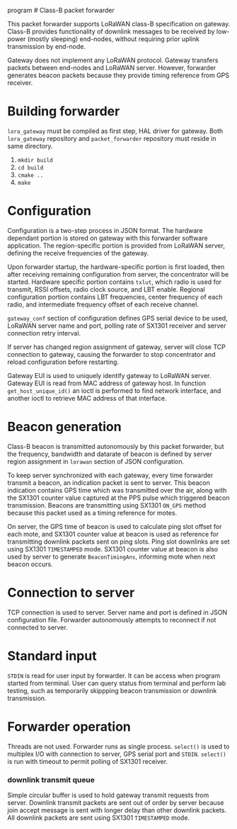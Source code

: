 program # Class-B packet forwarder

This packet forwarder supports LoRaWAN class-B specification on gateway.   Class-B provides functionality of downlink messages to be received by low-power (mostly sleeping) end-nodes, without requiring prior uplink transmission by end-node.

Gateway does not implement any LoRaWAN protocol.  Gateway transfers packets between end-nodes and LoRaWAN server.  However, forwarder generates beacon packets because they provide timing reference from GPS receiver.

# Building forwarder
`lora_gateway` must be compiled as first step, HAL driver for gateway.  Both `lora_gateway` repository and `packet_forwarder` repository must reside in same directory.
1. `mkdir build`
2. `cd build`
3. `cmake ..`
4. `make`

# Configuration
Configuration is a two-step process in JSON format.  The hardware dependant portion is stored on gateway with this forwarder software application.  The region-specific portion is provided from LoRaWAN server, defining the receive frequencies of the gateway.

Upon forwarder startup, the hardware-specific portion is first loaded, then after receiving remaining configuration from server, the concentrator will be started.  Hardware specific portion contains `txlut`, which radio is used for transmit, RSSI offsets, radio clock source, and LBT enable.  Regional configuration portion contains LBT frequencies, center frequency of each radio, and intermediate frequency offset of each receive channel. 

`gateway_conf` section of configuration defines GPS serial device to be used, LoRaWAN server name and port, polling rate of SX1301 receiver and server connection retry interval.

If server has changed region assignment of gateway, server will close TCP connection to gateway, causing the forwarder to stop concentrator and reload configuration before restarting.

Gateway EUI is used to uniquely identify gateway to LoRaWAN server.  Gateway EUI is read from MAC address of gateway host.  In function `get_host_unique_id()` an ioctl is performed to find network interface, and another ioctl to retrieve MAC address of that interface.

# Beacon generation
Class-B beacon is transmitted autonomously by this packet forwarder, but the frequency, bandwidth and datarate of beacon is defined by server region assignment in `lorawan` section of JSON configuration.

To keep server synchronized with each gateway, every time forwarder transmit a beacon, an indication packet is sent to server.  This beacon indication contains GPS time which was transmitted over the air, along with the SX1301 counter value captured at the PPS pulse which triggered beacon transmission.  Beacons are transmitting using SX1301 `ON_GPS` method because this packet used as a timing reference for motes.

On server, the GPS time of beacon is used to calculate ping slot offset for each mote, and SX1301 counter value at beacon is used as reference for transmitting downlink packets sent on ping slots.  Ping slot downlinks are set using SX1301 `TIMESTAMPED` mode.  SX1301 counter value at beacon is also used by server to generate `BeaconTimingAns`, informing mote when next beacon occurs.

# Connection to server
TCP connection is used to server. Server name and port is defined in JSON configuration file.  Forwarder autonomously attempts to reconnect if not connected to server.

# Standard input
`STDIN` is read for user input by forwarder.  It can be access when program started from terminal.  User can query status from terminal and perform lab testing, such as temporarily skippping beacon transmission or downlink transmission.

# Forwarder operation
Threads are not used.  Forwarder runs as single process. `select()` is used to multiplex I/O with connection to server, GPS serial port and `STDIN`.  `select()` is run with timeout to permit polling of SX1301 receiver.
### downlink transmit queue
Simple circular buffer is used to hold gateway transmit requests from server.  Downlink transmit packets are sent out of order by server because join accept message is sent with longer delay than other downlink packets.  All downlink packets are sent using SX1301 `TIMESTAMPED` mode.